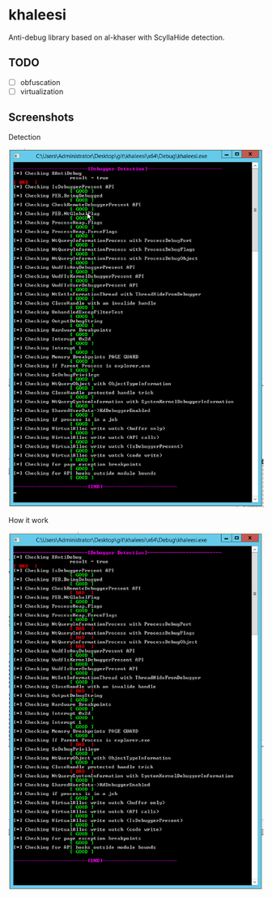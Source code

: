 # khaleesi
Anti-debug library based on al-khaser with ScyllaHide detection.

## TODO
- [ ] obfuscation
- [ ] virtualization 

## Screenshots

Detection

![Debugger](ScyllaHide_active.png)

How it work

![ScyllaHide_active_DetectorOn](ScyllaHide_active_DetectorOn.png)
